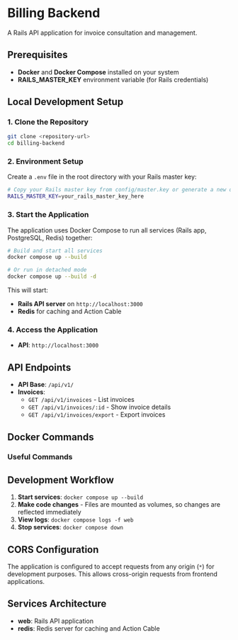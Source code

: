 # Billing Backend

A Rails API application for invoice consultation and management.

## Prerequisites

- **Docker** and **Docker Compose** installed on your system
- **RAILS_MASTER_KEY** environment variable (for Rails credentials)

## Local Development Setup

### 1. Clone the Repository

```bash
git clone <repository-url>
cd billing-backend
```

### 2. Environment Setup

Create a `.env` file in the root directory with your Rails master key:

```bash
# Copy your Rails master key from config/master.key or generate a new one
RAILS_MASTER_KEY=your_rails_master_key_here
```

### 3. Start the Application

The application uses Docker Compose to run all services (Rails app, PostgreSQL, Redis) together:

```bash
# Build and start all services
docker compose up --build

# Or run in detached mode
docker compose up --build -d
```

This will start:
- **Rails API server** on `http://localhost:3000`
- **Redis** for caching and Action Cable

### 4. Access the Application

- **API**: `http://localhost:3000`

## API Endpoints

- **API Base**: `/api/v1/`
- **Invoices**: 
  - `GET /api/v1/invoices` - List invoices
  - `GET /api/v1/invoices/:id` - Show invoice details
  - `GET /api/v1/invoices/export` - Export invoices

## Docker Commands

### Useful Commands

## Development Workflow

1. **Start services**: `docker compose up --build`
2. **Make code changes** - Files are mounted as volumes, so changes are reflected immediately
3. **View logs**: `docker compose logs -f web`
4. **Stop services**: `docker compose down`

## CORS Configuration

The application is configured to accept requests from any origin (`*`) for development purposes. This allows cross-origin requests from frontend applications.

## Services Architecture

- **web**: Rails API application
- **redis**: Redis server for caching and Action Cable
